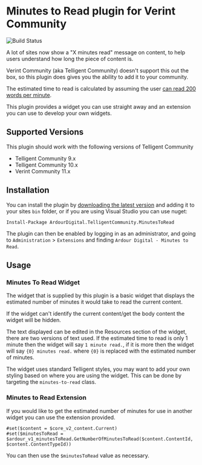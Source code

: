 # Minutes to Read plugin for Verint Community

![Build Status](https://ardourdigital.visualstudio.com/_apis/public/build/definitions/8b5ba8e6-4059-46da-8ac1-e2bcf922c889/6/badge)

A lot of sites now show a "X minutes read" message on content, to help users understand how long the piece of content is.

Verint Community (aka Telligent Community) doesn't support this out the box, so this plugin does gives you the ability to add it to your community.

The estimated time to read is calculated by assuming the user [can read 200 words per minute](https://www.google.com/search?q=read+words+per+minute&oq=read+words+per+minute).

This plugin provides a widget you can use straight away and an extension you can use to develop your own widgets.

## Supported Versions
This plugin should work with the following versions of Telligent Community
- Telligent Community 9.x
- Telligent Community 10.x
- Verint Community 11.x

## Installation

You can install the plugin by [downloading the latest version](https://github.com/ArdourDigital/ArdourDigital.TelligentCommunity.MinutesToRead/releases/latest) and adding it to your sites `bin` folder, or if you are using Visual Studio you can use nuget:

```
Install-Package ArdourDigital.TelligentCommunity.MinutesToRead
```

The plugin can then be enabled by logging in as an administrator, and going to `Administration` > `Extensions` and finding `Ardour Digital - Minutes to Read`. 

## Usage

### Minutes To Read Widget
The widget that is supplied by this plugin is a basic widget that displays the estimated number of minutes it would take to read the current content.

If the widget can't identify the current content/get the body content the widget will be hidden.

The text displayed can be edited in the Resources section of the widget, there are two versions of text used. If the estimated time to read is only 1 minute then the widget will say `1 minute read.`, if it is more then the widget will say `{0} minutes read.` where `{0}` is replaced with the estimated number of minutes.

The widget uses standard Telligent styles, you may want to add your own styling based on where you are using the widget. This can be done by targeting the `minutes-to-read` class.

### Minutes to Read Extension
If you would like to get the estimated number of minutes for use in another widget you can use the extension provided.

```
#set($content = $core_v2_content.Current)
#set($minutesToRead = $ardour_v1_minutesToRead.GetNumberOfMinutesToRead($content.ContentId, $content.ContentTypeId))
```

You can then use the `$minutesToRead` value as necessary.